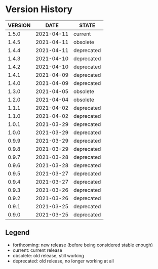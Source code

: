 
Version History
===============

| VERSION | DATE       | STATE       |
| ------- | ---------- | ----------- |
| 1.5.0   | 2021-04-11 | current     |
| 1.4.5   | 2021-04-11 | obsolete    |
| 1.4.4   | 2021-04-11 | deprecated  |
| 1.4.3   | 2021-04-10 | deprecated  |
| 1.4.2   | 2021-04-10 | deprecated  |
| 1.4.1   | 2021-04-09 | deprecated  |
| 1.4.0   | 2021-04-09 | deprecated  |
| 1.3.0   | 2021-04-05 | obsolete    |
| 1.2.0   | 2021-04-04 | obsolete    |
| 1.1.1   | 2021-04-02 | deprecated  |
| 1.1.0   | 2021-04-02 | deprecated  |
| 1.0.1   | 2021-03-29 | deprecated  |
| 1.0.0   | 2021-03-29 | deprecated  |
| 0.9.9   | 2021-03-29 | deprecated  |
| 0.9.8   | 2021-03-29 | deprecated  |
| 0.9.7   | 2021-03-28 | deprecated  |
| 0.9.6   | 2021-03-28 | deprecated  |
| 0.9.5   | 2021-03-27 | deprecated  |
| 0.9.4   | 2021-03-27 | deprecated  |
| 0.9.3   | 2021-03-26 | deprecated  |
| 0.9.2   | 2021-03-26 | deprecated  |
| 0.9.1   | 2021-03-25 | deprecated  |
| 0.9.0   | 2021-03-25 | deprecated  |

Legend
------

- forthcoming: new release (before being considered stable enough)
- current:     current release
- obsolete:    old release, still working
- deprecated:  old release, no longer working at all

